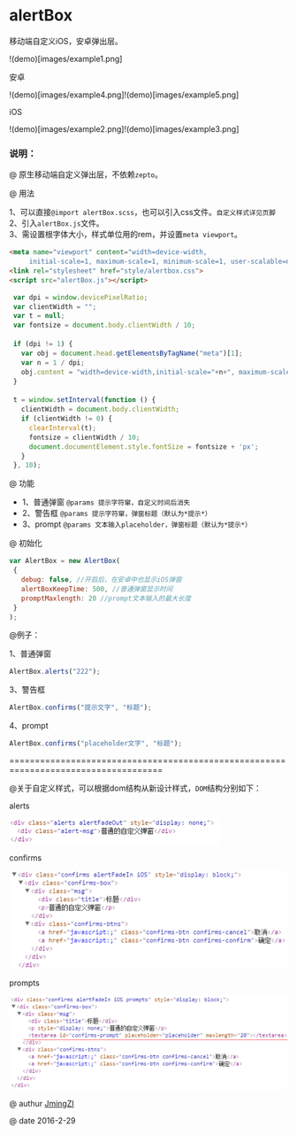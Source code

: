 # alertBox
移动端自定义iOS，安卓弹出层。

!(demo)[images/example1.png]

安卓  

!(demo)[images/example4.png]!(demo)[images/example5.png]

iOS 

!(demo)[images/example2.png]!(demo)[images/example3.png]

### 说明：
 
 @ 原生移动端自定义弹出层，不依赖`zepto`。   
 
 @ 用法  
 
   1、可以直接`@import alertBox.scss`，也可以引入css文件。`自定义样式详见页脚`    
   2、引入`alertBox.js`文件。    
   3、需设置根字体大小，样式单位用的rem，并设置`meta viewport`。
    
 ```html
 <meta name="viewport" content="width=device-width,
      initial-scale=1, maximum-scale=1, minimum-scale=1, user-scalable=no">
 <link rel="stylesheet" href="style/alertbox.css">
 <script src="alertBox.js"></script>
 ```
 ```js
  var dpi = window.devicePixelRatio;
  var clientWidth = "";
  var t = null;
  var fontsize = document.body.clientWidth / 10;

  if (dpi != 1) {
    var obj = document.head.getElementsByTagName("meta")[1];
    var n = 1 / dpi;
    obj.content = "width=device-width,initial-scale="+n+", maximum-scale="+n+", minimum-scale="+n+", user-scalable=no";
  }

  t = window.setInterval(function () {
    clientWidth = document.body.clientWidth;
    if (clientWidth != 0) {
      clearInterval(t);
      fontsize = clientWidth / 10;
      document.documentElement.style.fontSize = fontsize + 'px';
    }
  }, 10);
 ```
 
 @ 功能   
 
   * 1、普通弹窗 `@params 提示字符窜，自定义时间后消失` 
   * 2、警告框   `@params 提示字符窜，弹窗标题（默认为*提示*）`     
   * 3、prompt   `@params 文本输入placeholder，弹窗标题（默认为*提示*）`      
      
@ 初始化
 
 ```js
 var AlertBox = new AlertBox(
  {
    debug: false, //开启后，在安卓中也显示iOS弹窗
    alertBoxKeepTime: 500, //普通弹窗显示时间
    promptMaxlength: 20 //prompt文本输入的最大长度
  }
);
```
@例子：

1、普通弹窗
```js
AlertBox.alerts("222");
```

3、警告框
```js
AlertBox.confirms("提示文字", "标题");
```

4、prompt
```js
AlertBox.confirms("placeholder文字", "标题");
```

====================================================================================

@关于自定义样式，可以根据dom结构从新设计样式，`DOM`结构分别如下：

alerts  

![alerts](images/alert.png)

confirms 

![confirms](images/confirm.png)

prompts 

![prompts](images/prompt.png)


@ authur [JmingZI](http://ymblog.net)

@ date 2016-2-29
